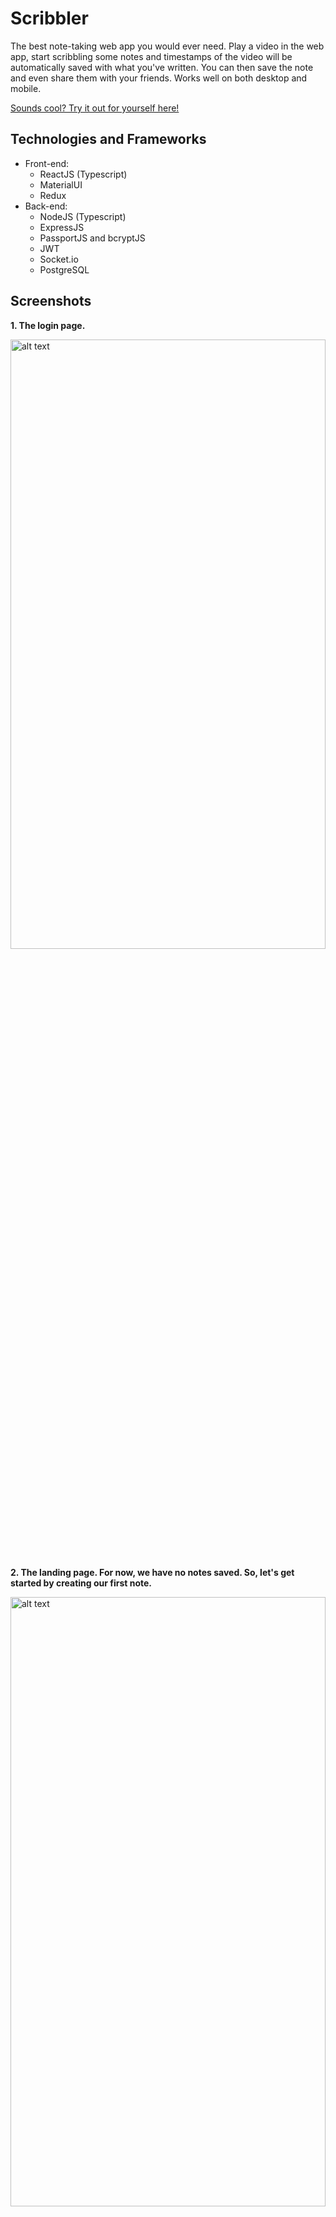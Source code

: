 # Scribbler

The best note-taking web app you would ever need. Play a video in the web app, start scribbling some notes and timestamps of the video will be automatically saved with what you've written. You can then save the note and even share them with your friends. Works well on both desktop and mobile.

[Sounds cool? Try it out for yourself here!](https://myscribbler.herokuapp.com/)


## Technologies and Frameworks
- Front-end:
  - ReactJS (Typescript)
  - MaterialUI
  - Redux
- Back-end:
  - NodeJS (Typescript)
  - ExpressJS
  - PassportJS and bcryptJS
  - JWT
  - Socket.io
  - PostgreSQL
  
  
## Screenshots
**1. The login page.**

<img src="https://github.com/gandh99/Scribbler/blob/master/screenshots/login.png" alt="alt text" width="100%" height="50%">


**2. The landing page. For now, we have no notes saved. So, let's get started by creating our first note.**

<img src="https://github.com/gandh99/Scribbler/blob/master/screenshots/landing_page.png" alt="alt text" width="100%" height="50%">


**3. In the Create Note page, let's give our note a title. Next, enter the URL of the video we are following and click the Fetch Video button.**

<img src="https://github.com/gandh99/Scribbler/blob/master/screenshots/craeate_note_1.png" alt="alt text" width="100%" height="50%">


**4. (Optional) Click on the Category icon on the top right hand corner. Select an existing category to group this note, or create an entirely new one.**

<img src="https://github.com/gandh99/Scribbler/blob/master/screenshots/create_note_2.png" alt="alt text" width="100%" height="50%">


**5. Play the video and start typing scribbling some notes (we call this a Scribble for simplicity's sake). A timestamp icon will above the typing bar indicating the timestamp of this note you're scribbling down.**

<img src="https://github.com/gandh99/Scribbler/blob/master/screenshots/create_note_3.png" alt="alt text" width="100%" height="50%">


**6. Keep adding more scribbles to your heart's content. They will appear in the content area marked with the appropriate timestamp. The timestamps are coloured with a rainbow gradient, where the earliest timestamps in relation to the video's duration are coloured red. By contrast, the latest timestamps are coloured purple. You may click on the timestamp to play the video at that particular time. When done, click on the save button on the top right hand corner.**

<img src="https://github.com/gandh99/Scribbler/blob/master/screenshots/create_note_4.png" alt="alt text" width="100%" height="50%">


**7. Your saved note will now appear in your home page.**

<img src="https://github.com/gandh99/Scribbler/blob/master/screenshots/all_notes.png" alt="alt text" width="100%" height="50%">


**8. Feel the note is useful? Share it with your friends!**

<img src="https://github.com/gandh99/Scribbler/blob/master/screenshots/share_note_1.png" alt="alt text" width="100%" height="50%">


**9. Enter your friend's name and click share.**

<img src="https://github.com/gandh99/Scribbler/blob/master/screenshots/share_note_2.png" alt="alt text" width="100%" height="50%">


**10. Your friend will receive a notification of this shared note. They can choose to accept or reject it.**

<img src="https://github.com/gandh99/Scribbler/blob/master/screenshots/notifications.png" alt="alt text" width="100%" height="50%">


**11. If they accept the note, it will appear in their home page.**

<img src="https://github.com/gandh99/Scribbler/blob/master/screenshots/accept_share_note_notification.png" alt="alt text" width="100%" height="50%">


## Useful Links

- [How to setup Heroku with PostgreSQL](https://medium.com/@vapurrmaid/getting-started-with-heroku-postgres-and-pgadmin-run-on-part-2-90d9499ed8fb)
